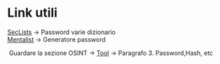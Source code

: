 # Link utili 

[SecLists](https://github.com/danielmiessler/SecLists) -> Password varie dizionario <br>
[Mentalist](https://github.com/sc0tfree/mentalist) -> Generatore password 


&nbsp;Guardare la sezione OSINT -> [Tool](https://github.com/Jxancestral17/utilitiesCyberSecurity/blob/master/OSINT/Tool.md) -> Paragrafo 3. Password,Hash, etc